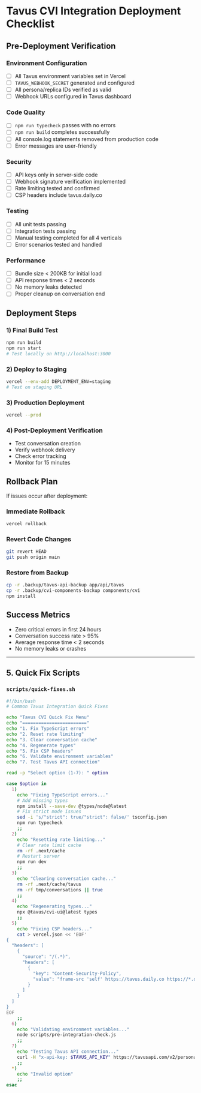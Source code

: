 # Tavus CVI Integration Deployment Checklist

## Pre-Deployment Verification

### Environment Configuration
- [ ] All Tavus environment variables set in Vercel
- [ ] `TAVUS_WEBHOOK_SECRET` generated and configured
- [ ] All persona/replica IDs verified as valid
- [ ] Webhook URLs configured in Tavus dashboard

### Code Quality
- [ ] `npm run typecheck` passes with no errors
- [ ] `npm run build` completes successfully
- [ ] All console.log statements removed from production code
- [ ] Error messages are user-friendly

### Security
- [ ] API keys only in server-side code
- [ ] Webhook signature verification implemented
- [ ] Rate limiting tested and confirmed
- [ ] CSP headers include tavus.daily.co

### Testing
- [ ] All unit tests passing
- [ ] Integration tests passing
- [ ] Manual testing completed for all 4 verticals
- [ ] Error scenarios tested and handled

### Performance
- [ ] Bundle size < 200KB for initial load
- [ ] API response times < 2 seconds
- [ ] No memory leaks detected
- [ ] Proper cleanup on conversation end

## Deployment Steps

### 1) Final Build Test
```bash
npm run build
npm run start
# Test locally on http://localhost:3000
```

### 2) Deploy to Staging
```bash
vercel --env-add DEPLOYMENT_ENV=staging
# Test on staging URL
```

### 3) Production Deployment
```bash
vercel --prod
```

### 4) Post-Deployment Verification
- Test conversation creation
- Verify webhook delivery
- Check error tracking
- Monitor for 15 minutes

## Rollback Plan

If issues occur after deployment:

### Immediate Rollback
```bash
vercel rollback
```

### Revert Code Changes
```bash
git revert HEAD
git push origin main
```

### Restore from Backup
```bash
cp -r .backup/tavus-api-backup app/api/tavus
cp -r .backup/cvi-components-backup components/cvi
npm install
```

## Success Metrics
- Zero critical errors in first 24 hours
- Conversation success rate > 95%
- Average response time < 2 seconds
- No memory leaks or crashes

---

## 5. Quick Fix Scripts

### `scripts/quick-fixes.sh`
```bash
#!/bin/bash
# Common Tavus Integration Quick Fixes

echo "Tavus CVI Quick Fix Menu"
echo "========================"
echo "1. Fix TypeScript errors"
echo "2. Reset rate limiting"
echo "3. Clear conversation cache"
echo "4. Regenerate types"
echo "5. Fix CSP headers"
echo "6. Validate environment variables"
echo "7. Test Tavus API connection"

read -p "Select option (1-7): " option

case $option in
  1)
    echo "Fixing TypeScript errors..."
    # Add missing types
    npm install --save-dev @types/node@latest
    # Fix strict mode issues
    sed -i 's/"strict": true/"strict": false/' tsconfig.json
    npm run typecheck
    ;;
  2)
    echo "Resetting rate limiting..."
    # Clear rate limit cache
    rm -rf .next/cache
    # Restart server
    npm run dev
    ;;
  3)
    echo "Clearing conversation cache..."
    rm -rf .next/cache/tavus
    rm -rf tmp/conversations || true
    ;;
  4)
    echo "Regenerating types..."
    npx @tavus/cvi-ui@latest types
    ;;
  5)
    echo "Fixing CSP headers..."
    cat > vercel.json << 'EOF'
{
  "headers": [
    {
      "source": "/(.*)",
      "headers": [
        {
          "key": "Content-Security-Policy",
          "value": "frame-src 'self' https://tavus.daily.co https://*.daily.co;"
        }
      ]
    }
  ]
}
EOF
    ;;
  6)
    echo "Validating environment variables..."
    node scripts/pre-integration-check.js
    ;;
  7)
    echo "Testing Tavus API connection..."
    curl -H "x-api-key: $TAVUS_API_KEY" https://tavusapi.com/v2/personas
    ;;
  *)
    echo "Invalid option"
    ;;
esac
```
